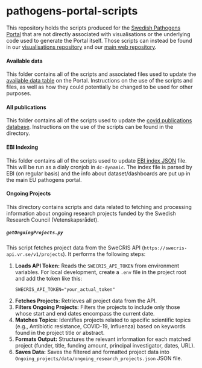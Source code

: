 # pathogens-portal-scripts
This repository holds the scripts produced for the [Swedish Pathogens Portal](https://pathogens.se) that are not directly associated with visualisations or the underlying code used to generate the Portal itself. Those scripts can instead be found in our [visualisations repository](https://github.com/ScilifelabDataCentre/pathogens-portal-visualisations) and our [main web repository](https://github.com/ScilifelabDataCentre/pathogens-portal).

#### Available data
This folder contains all of the scripts and associated files used to update the [available data table](https://www.pathogens.se/datasets/all/) on the Portal. Instructions on the use of the scripts and files, as well as how they could potentially be changed to be used for other purposes.

#### All publications

This folder contains all of the scripts used to update the [covid publications database](https://publications-covid19.scilifelab.se/). Instructions on the use of the scripts can be found in the directory.

#### EBI Indexing

This folder contains all of the scripts used to update [EBI index JSON](https://blobserver.dc.scilifelab.se/blob/pathogens_portal_EBI_index.json/info) file. This will be run as a dialy cronjob in `dc-dynamic`. The index file is parsed by EBI (on regular basis) and the info about dataset/dashboards are put up in the main EU pathogens portal.

#### Ongoing Projects

This directory contains scripts and data related to fetching and processing information about ongoing research projects funded by the Swedish Research Council (Vetenskapsrådet).

##### `getOngoingProjects.py`

This script fetches project data from the SweCRIS API (`https://swecris-api.vr.se/v1/projects`). It performs the following steps:

1.  **Loads API Token:** Reads the `SWECRIS_API_TOKEN` from environment variables. For local development, create a `.env` file in the project root and add the token like this:
    ```
    SWECRIS_API_TOKEN="your_actual_token"
    ```
2.  **Fetches Projects:** Retrieves all project data from the API.
3.  **Filters Ongoing Projects:** Filters the projects to include only those whose start and end dates encompass the current date.
4.  **Matches Topics:** Identifies projects related to specific scientific topics (e.g., Antibiotic resistance, COVID-19, Influenza) based on keywords found in the project title or abstract.
5.  **Formats Output:** Structures the relevant information for each matched project (funder, title, funding amount, principal investigator, dates, URL).
6.  **Saves Data:** Saves the filtered and formatted project data into `Ongoing_projects/data/ongoing_research_projects.json` JSON file.


